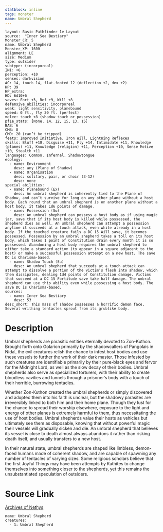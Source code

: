 ```yaml
---
statblock: inline
tags: monster
name: Umbral Shepherd
---
```

```statblock
layout: Basic Pathfinder 1e Layout
source:  "Inner Sea Bestiary"
Monster_CR: 5
name: Umbral Shepherd
Monster_XP: 1600
alignment: LE
size: Medium
type: outsider
subtype: (incorporeal)
INI: +6
perception: +10
senses: darkvision
AC: 14, touch 14, flat-footed 12 (deflection +2, dex +2)
HP: 39
HP_extra: 
HD: 6d10+6
saves: Fort +3, Ref +9, Will +8
defensive_abilities: incorporeal
weak: light sensitivity, planebound
speed: 0 ft., fly 30 ft. (perfect)
melee: touch +8 (shadow touch or possession)
pf1e_stats: [None, 14, 12, 15, 13, 15]
BAB: 6
CMB: 8
CMD: 20 (can’t be tripped)
feats: Improved Initiative, Iron Will, Lightning Reflexes
skills: Bluff +10, Disguise +11, Fly +14, Intimidate +11, Knowledge (planes) +11, Knowledge (religion) +11, Perception +10, Sense Motive +10, Stealth +11
languages: Common, Infernal, Shadowtongue
ecology:
  - name: Environment
    desc: any (Plane of Shadow)
  - name: Organisation
    desc: solitary, pair, or choir (3-12)
    desc: none
special_abilities:
  - name: Planebound (Ex)
    desc: An umbral shepherd is inherently tied to the Plane of Shadow, and can’t survive for long on any other plane without a host body. Each round that an umbral shepherd is on another plane without a host body, it takes 1d6 points of damage.
  - name: Possession (Su)
    desc: An umbral shepherd can possess a host body as if using magic jar, save that if its host body is killed while possessed, the shepherd dies as well. An umbral shepherd can attempt a possession anytime it succeeds at a touch attack, even while already in a host body. If the touched creature fails a DC 15 Will save, it becomes possessed. Possession by an umbral shepherd takes a toll on its host body, which takes 1 point of Constitution drain every month it is so possessed. Abandoning a host body requires the umbral shepherd to either take a standard action (to appear in a square adjacent to the host) or make a successful possession attempt on a new host. The save DC is Charisma-based.
  - name: Shadow Touch (Su)
    desc: An umbral shepherd that succeeds at a touch attack can attempt to dissolve a portion of the victim’s flesh into shadow, which then dissipates, dealing 1d4 points of Constitution damage. Victims that succeed at a DC 15 Fortitude save take half damage. The umbral shepherd can use this ability even while possessing a host body. The save DC is Charisma-based.
sources:
  - name: Inner Sea Bestiary
    desc: 53
desc_short: This mass of shadow possesses a horrific demon face. Several writhing tentacles sprout from its grublike body.
```
# Description
Umbral shepherds are parasitic entities eternally devoted to Zon-Kuthon. Brought forth onto Golarion primarily by the shadowcallers of Pangolais in Nidal, the evil creatures relish the chance to infest host bodies and use these vessels to further the work of their dark master. Those infested by such creatures are identifiable primarily by their pure-black eyes and fervor for the Midnight Lord, as well as the slow decay of their bodies. Umbral shepherds also serve as specialized torturers, with their ability to create bloodless cavities and tunnels through a prisoner’s body with a touch of their horrible, burrowing tentacles.

Whether Zon-Kuthon created the umbral shepherds or simply discovered and adopted them into his faith is unclear, but the shadowy parasites are irreversibly linked to both him and their home plane. Though they lust for the chance to spread their worship elsewhere, exposure to the light and energy of other planes is extremely harmful to them, thus necessitating the use of host bodies. Umbral shepherds value their hosts as vehicles but ultimately see them as disposable, knowing that without powerful magic their vessels will gradually sicken and die. An umbral shepherd that believes its vessel is close to death almost always abandons it rather than risking death itself, and usually transfers to a new host.

In their natural state, umbral shepherds are shaped like limbless, demon-faced humans made of coherent shadow, and are capable of spawning any number of tentacles of varying sizes. Some religious scholars believe that the first Joyful Things may have been attempts by Kuthites to change themselves into something closer to the shepherds, yet this remains the unsubstantiated speculation of outsiders.
# Source Link
[Archives of Nethys](https://aonprd.com/MonsterDisplay.aspx?ItemName=Umbral%20Shepherd)
```encounter-table
name: Umbral Shepherd
creatures:
  - 1: Umbral Shepherd
```
